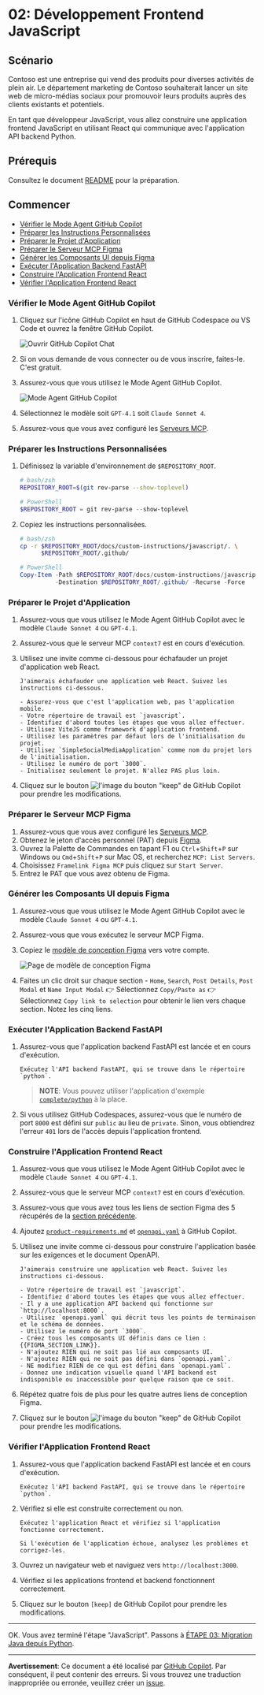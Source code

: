 # 02: Développement Frontend JavaScript

## Scénario

Contoso est une entreprise qui vend des produits pour diverses activités de plein air. Le département marketing de Contoso souhaiterait lancer un site web de micro-médias sociaux pour promouvoir leurs produits auprès des clients existants et potentiels.

En tant que développeur JavaScript, vous allez construire une application frontend JavaScript en utilisant React qui communique avec l'application API backend Python.

## Prérequis

Consultez le document [README](../README.md) pour la préparation.

## Commencer

- [Vérifier le Mode Agent GitHub Copilot](#vérifier-le-mode-agent-github-copilot)
- [Préparer les Instructions Personnalisées](#préparer-les-instructions-personnalisées)
- [Préparer le Projet d'Application](#préparer-le-projet-dapplication)
- [Préparer le Serveur MCP Figma](#préparer-le-serveur-mcp-figma)
- [Générer les Composants UI depuis Figma](#générer-les-composants-ui-depuis-figma)
- [Exécuter l'Application Backend FastAPI](#exécuter-lapplication-backend-fastapi)
- [Construire l'Application Frontend React](#construire-lapplication-frontend-react)
- [Vérifier l'Application Frontend React](#vérifier-lapplication-frontend-react)

### Vérifier le Mode Agent GitHub Copilot

1. Cliquez sur l'icône GitHub Copilot en haut de GitHub Codespace ou VS Code et ouvrez la fenêtre GitHub Copilot.

   ![Ouvrir GitHub Copilot Chat](../../../docs/images/setup-02.png)

1. Si on vous demande de vous connecter ou de vous inscrire, faites-le. C'est gratuit.
1. Assurez-vous que vous utilisez le Mode Agent GitHub Copilot.

   ![Mode Agent GitHub Copilot](../../../docs/images/setup-03.png)

1. Sélectionnez le modèle soit `GPT-4.1` soit `Claude Sonnet 4`.
1. Assurez-vous que vous avez configuré les [Serveurs MCP](./00-setup.md#configurer-les-serveurs-mcp).

### Préparer les Instructions Personnalisées

1. Définissez la variable d'environnement de `$REPOSITORY_ROOT`.

   ```bash
   # bash/zsh
   REPOSITORY_ROOT=$(git rev-parse --show-toplevel)
   ```

   ```powershell
   # PowerShell
   $REPOSITORY_ROOT = git rev-parse --show-toplevel
   ```

1. Copiez les instructions personnalisées.

    ```bash
    # bash/zsh
    cp -r $REPOSITORY_ROOT/docs/custom-instructions/javascript/. \
          $REPOSITORY_ROOT/.github/
    ```

    ```powershell
    # PowerShell
    Copy-Item -Path $REPOSITORY_ROOT/docs/custom-instructions/javascript/* `
              -Destination $REPOSITORY_ROOT/.github/ -Recurse -Force
    ```

### Préparer le Projet d'Application

1. Assurez-vous que vous utilisez le Mode Agent GitHub Copilot avec le modèle `Claude Sonnet 4` ou `GPT-4.1`.
1. Assurez-vous que le serveur MCP `context7` est en cours d'exécution.
1. Utilisez une invite comme ci-dessous pour échafauder un projet d'application web React.

    ```text
    J'aimerais échafauder une application web React. Suivez les instructions ci-dessous.
    
    - Assurez-vous que c'est l'application web, pas l'application mobile.
    - Votre répertoire de travail est `javascript`.
    - Identifiez d'abord toutes les étapes que vous allez effectuer.
    - Utilisez ViteJS comme framework d'application frontend.
    - Utilisez les paramètres par défaut lors de l'initialisation du projet.
    - Utilisez `SimpleSocialMediaApplication` comme nom du projet lors de l'initialisation.
    - Utilisez le numéro de port `3000`.
    - Initialisez seulement le projet. N'allez PAS plus loin.
    ```

1. Cliquez sur le bouton ![l'image du bouton "keep"](https://img.shields.io/badge/keep-blue) de GitHub Copilot pour prendre les modifications.

### Préparer le Serveur MCP Figma

1. Assurez-vous que vous avez configuré les [Serveurs MCP](./00-setup.md#configurer-les-serveurs-mcp).
1. Obtenez le jeton d'accès personnel (PAT) depuis [Figma](https://www.figma.com/).
1. Ouvrez la Palette de Commandes en tapant F1 ou `Ctrl`+`Shift`+`P` sur Windows ou `Cmd`+`Shift`+`P` sur Mac OS, et recherchez `MCP: List Servers`.
1. Choisissez `Framelink Figma MCP` puis cliquez sur `Start Server`.
1. Entrez le PAT que vous avez obtenu de Figma.

### Générer les Composants UI depuis Figma

1. Assurez-vous que vous utilisez le Mode Agent GitHub Copilot avec le modèle `Claude Sonnet 4` ou `GPT-4.1`.
1. Assurez-vous que vous exécutez le serveur MCP Figma.
1. Copiez le [modèle de conception Figma](https://www.figma.com/community/file/1495954632647006209) vers votre compte.

   ![Page de modèle de conception Figma](../../../docs/images/javascript-01.png)

1. Faites un clic droit sur chaque section - `Home`, `Search`, `Post Details`, `Post Modal` et `Name Input Modal` 👉 Sélectionnez `Copy/Paste as` 👉 Sélectionnez `Copy link to selection` pour obtenir le lien vers chaque section. Notez les cinq liens.

### Exécuter l'Application Backend FastAPI

1. Assurez-vous que l'application backend FastAPI est lancée et en cours d'exécution.

    ```text
    Exécutez l'API backend FastAPI, qui se trouve dans le répertoire `python`.
    ```

   > **NOTE**: Vous pouvez utiliser l'application d'exemple [`complete/python`](../complete/python/) à la place.

1. Si vous utilisez GitHub Codespaces, assurez-vous que le numéro de port `8000` est défini sur `public` au lieu de `private`. Sinon, vous obtiendrez l'erreur `401` lors de l'accès depuis l'application frontend.

### Construire l'Application Frontend React

1. Assurez-vous que vous utilisez le Mode Agent GitHub Copilot avec le modèle `Claude Sonnet 4` ou `GPT-4.1`.
1. Assurez-vous que le serveur MCP `context7` est en cours d'exécution.
1. Assurez-vous que vous avez tous les liens de section Figma des 5 récupérés de la [section précédente](#generer-les-composants-ui-depuis-figma).
1. Ajoutez [`product-requirements.md`](../product-requirements.md) et [`openapi.yaml`](../openapi.yaml) à GitHub Copilot.
1. Utilisez une invite comme ci-dessous pour construire l'application basée sur les exigences et le document OpenAPI.

    ```text
    J'aimerais construire une application web React. Suivez les instructions ci-dessous.
    
    - Votre répertoire de travail est `javascript`.
    - Identifiez d'abord toutes les étapes que vous allez effectuer.
    - Il y a une application API backend qui fonctionne sur `http://localhost:8000`.
    - Utilisez `openapi.yaml` qui décrit tous les points de terminaison et le schéma de données.
    - Utilisez le numéro de port `3000`.
    - Créez tous les composants UI définis dans ce lien : {{FIGMA_SECTION_LINK}}.
    - N'ajoutez RIEN qui ne soit pas lié aux composants UI.
    - N'ajoutez RIEN qui ne soit pas défini dans `openapi.yaml`.
    - NE modifiez RIEN de ce qui est défini dans `openapi.yaml`.
    - Donnez une indication visuelle quand l'API backend est indisponible ou inaccessible pour quelque raison que ce soit.
    ```

1. Répétez quatre fois de plus pour les quatre autres liens de conception Figma.
1. Cliquez sur le bouton ![l'image du bouton "keep"](https://img.shields.io/badge/keep-blue) de GitHub Copilot pour prendre les modifications.

### Vérifier l'Application Frontend React

1. Assurez-vous que l'application backend FastAPI est lancée et en cours d'exécution.

    ```text
    Exécutez l'API backend FastAPI, qui se trouve dans le répertoire `python`.
    ```

1. Vérifiez si elle est construite correctement ou non.

    ```text
    Exécutez l'application React et vérifiez si l'application fonctionne correctement.

    Si l'exécution de l'application échoue, analysez les problèmes et corrigez-les.
    ```

1. Ouvrez un navigateur web et naviguez vers `http://localhost:3000`.
1. Vérifiez si les applications frontend et backend fonctionnent correctement.
1. Cliquez sur le bouton `[keep]` de GitHub Copilot pour prendre les modifications.

---

OK. Vous avez terminé l'étape "JavaScript". Passons à [ÉTAPE 03: Migration Java depuis Python](./03-java.md).

---

**Avertissement**: Ce document a été localisé par [GitHub Copilot](https://docs.github.com/copilot/about-github-copilot/what-is-github-copilot). Par conséquent, il peut contenir des erreurs. Si vous trouvez une traduction inappropriée ou erronée, veuillez créer un [issue](https://github.com/microsoft/github-copilot-vibe-coding-workshop/issues/new).
